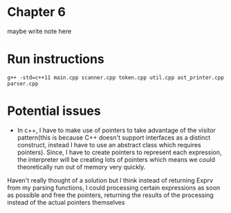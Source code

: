 # Chapter 6
maybe write note here

# Run instructions
```
g++ -std=c++11 main.cpp scanner.cpp token.cpp util.cpp ast_printer.cpp parser.cpp
```

# Potential issues
- In c++, I have to make use of pointers to take advantage of the visitor pattern(this is because C++ doesn't support interfaces as a distinct construct, instead I have to use an abstract class which requires pointers). Since, I have to create pointers to represent each expression, the interpreter will be creating lots of pointers which means we could theoretically run out of memory very quickly.

Haven't really thought of a solution but I think instead of returning Exprv from my parsing functions, I could processing certain expressions as soon as possible and free the pointers, returning the results of the processing instead of the actual pointers themselves
